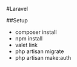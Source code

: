 #Laravel

##Setup

*   composer install
*   npm install
*   valet link
*   php artisan migrate
*   php artisan make:auth
